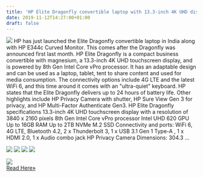 ```yaml
---
title: 'HP Elite Dragonfly convertible laptop with 13.3-inch 4K UHD display, 8th Gen Intel Core vPro processor launched in India'
date: 2019-11-12T14:27:00+01:00
draft: false
---
```


![](https://images.fonearena.com/blog/wp-content/uploads/2019/11/HP-Elite-Dragonfly-1024x503.jpg) HP has just launched the Elite Dragonfly convertible laptop in India along with HP E344c Curved Monitor. This comes after the Dragonfly was announced first last month. HP Elite Dragonfly is a compact business convertible with magnesium, a 13.3-inch 4K UHD touchscreen display, and is powered by 8th Gen Intel Core vPro processor. It has an adaptable design and can be used as a laptop, tablet, tent to share content and used for media consumption. The connectivity options include 4G LTE and the latest WiFi 6, and this time around it comes with an "ultra-quiet" keyboard. HP states that the Elite Dragonfly delivers up to 24 hours of battery life. Other highlights include HP Privacy Camera with shutter, HP Sure View Gen 3 for privacy, and HP Multi-Factor Authenticate Gen3. HP Elite Dragonfly specifications 13.3-inch 4K UHD touchscreen display with a resolution of 3840 x 2160 pixels 8th Gen Intel Core vPro processor Intel UHD 620 GPU Up to 16GB RAM Up to 2TB NVMe M.2 SSD Connectivity and ports: WiFi 6, 4G LTE, Bluetooth 4.2, 2 x Thunderbolt 3, 1 x USB 3.1 Gen 1 Type-A , 1 x HDMI 2.0, 1 x Audio combo jack HP Privacy Camera Dimensions: 304.3 ...

[![](http://feeds.feedburner.com/~ff/fone-arena?d=yIl2AUoC8zA)](http://feeds.feedburner.com/~ff/fone-arena?a=6ppmTMfyECM:girAuD0fM14:yIl2AUoC8zA) [![](http://feeds.feedburner.com/~ff/fone-arena?i=6ppmTMfyECM:girAuD0fM14:V_sGLiPBpWU)](http://feeds.feedburner.com/~ff/fone-arena?a=6ppmTMfyECM:girAuD0fM14:V_sGLiPBpWU) [![](http://feeds.feedburner.com/~ff/fone-arena?i=6ppmTMfyECM:girAuD0fM14:D7DqB2pKExk)](http://feeds.feedburner.com/~ff/fone-arena?a=6ppmTMfyECM:girAuD0fM14:D7DqB2pKExk) [![](http://feeds.feedburner.com/~ff/fone-arena?d=7Q72WNTAKBA)](http://feeds.feedburner.com/~ff/fone-arena?a=6ppmTMfyECM:girAuD0fM14:7Q72WNTAKBA)

![](http://feeds.feedburner.com/~r/fone-arena/~4/6ppmTMfyECM)  
[Read Here»](https://www.fonearena.com/blog/297868/hp-elite-dragonfly-price-india.html)
